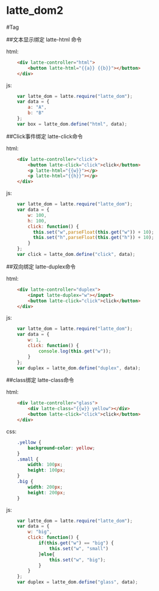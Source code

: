 latte_dom2
===========

#Tag

##文本显示绑定  latte-html 命令

html:
```html
	<div latte-controller="html">
        <button latte-html="{{a}} {{b}}"></button>
    </div>
```
js:
```js
	var latte_dom = latte.require("latte_dom");
	var data = {
		a: "A",
		b: "B"
	};
	var box = latte_dom.define("html", data);
```

##Click事件绑定 latte-click命令

html:
```html
	<div latte-controller="click">
        <button latte-click="click">click</button>
        <p latte-html="{{w}}"></p>
        <p latte-html="{{h}}"></p>
    </div>
```
js:
```js
	var latte_dom = latte.require("latte_dom");
	var data = {
		w: 100,
		h: 100,
		click: function() {
		  this.set("w",parseFloat(this.get("w")) + 10);
		  this.set("h",parseFloat(this.get("h")) + 10);
		}
	};
	var click = latte_dom.define("click", data);
```

##双向绑定  latte-duplex命令

html:
```html
	<div latte-controller="duplex">
        <input latte-duplex="w"></input>
    	<button latte-click="click">click</button>
    </div>
```
js:
```js
	var latte_dom = latte.require("latte_dom");
	var data = {
		w: 1,
		click: function() {
			console.log(this.get("w"));
		}
	};
	var duplex = latte_dom.define("duplex", data);
```

##class绑定   latte-class命令

html:
```html
	<div latte-controller="glass">
        <div latte-class="{{w}} yellow"></div>
        <button latte-click="click">click</button>
    </div>
```
css:
```css
	.yellow {
		background-color: yellow; 
	}
	.small {
		width: 100px;
		height: 100px;
	}
	.big {
		width: 200px;
		height: 200px;
	}
```
js:
```js
	var latte_dom = latte.require("latte_dom");
	var data = {
		w: "big",
		click: function() {
			if(this.get("w") == "big") {
				this.set("w", "small") 
			}else{
				this.set("w", "big");
			}
		}
	};
	var duplex = latte_dom.define("glass", data);
```





